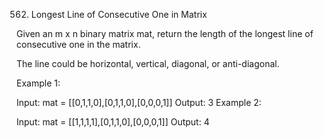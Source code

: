 562. Longest Line of Consecutive One in Matrix

Given an m x n binary matrix mat, return the length of the longest line of consecutive one in the matrix.

The line could be horizontal, vertical, diagonal, or anti-diagonal.

 

Example 1:


Input: mat = [[0,1,1,0],[0,1,1,0],[0,0,0,1]]
Output: 3
Example 2:


Input: mat = [[1,1,1,1],[0,1,1,0],[0,0,0,1]]
Output: 4
 